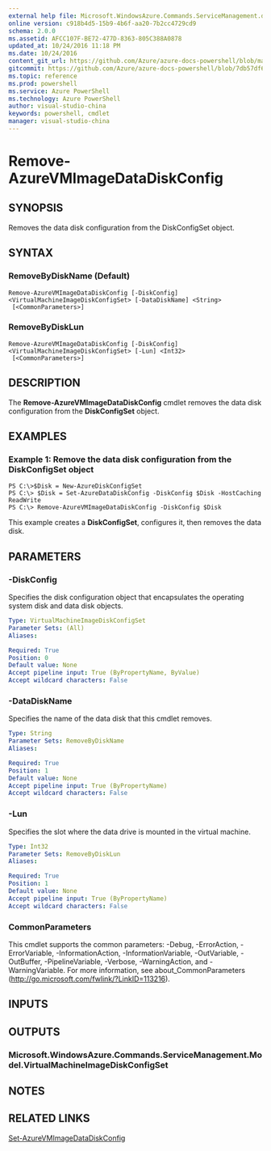 ```yaml
---
external help file: Microsoft.WindowsAzure.Commands.ServiceManagement.dll-Help.xml
online version: c918b4d5-15b9-4b6f-aa20-7b2cc4729cd9
schema: 2.0.0
ms.assetid: AFCC107F-BE72-477D-8363-805C388A0878
updated_at: 10/24/2016 11:18 PM
ms.date: 10/24/2016
content_git_url: https://github.com/Azure/azure-docs-powershell/blob/master/azureps-cmdlets-docs/ServiceManagement/Azure.Service/v3.0.0/Remove-AzureVMImageDataDiskConfig.md
gitcommit: https://github.com/Azure/azure-docs-powershell/blob/7db57df6b5e709a7c001e6de362a1240d7583ae8/azureps-cmdlets-docs/ServiceManagement/Azure.Service/v3.0.0/Remove-AzureVMImageDataDiskConfig.md
ms.topic: reference
ms.prod: powershell
ms.service: Azure PowerShell
ms.technology: Azure PowerShell
author: visual-studio-china
keywords: powershell, cmdlet
manager: visual-studio-china
---
```


# Remove-AzureVMImageDataDiskConfig

## SYNOPSIS
Removes the data disk configuration from the DiskConfigSet object.

## SYNTAX

### RemoveByDiskName (Default)
```
Remove-AzureVMImageDataDiskConfig [-DiskConfig] <VirtualMachineImageDiskConfigSet> [-DataDiskName] <String>
 [<CommonParameters>]
```

### RemoveByDiskLun
```
Remove-AzureVMImageDataDiskConfig [-DiskConfig] <VirtualMachineImageDiskConfigSet> [-Lun] <Int32>
 [<CommonParameters>]
```

## DESCRIPTION
The **Remove-AzureVMImageDataDiskConfig** cmdlet removes the data disk configuration from the **DiskConfigSet** object.

## EXAMPLES

### Example 1: Remove the data disk configuration from the DiskConfigSet object
```
PS C:\>$Disk = New-AzureDiskConfigSet
PS C:\> $Disk = Set-AzureDataDiskConfig -DiskConfig $Disk -HostCaching ReadWrite
PS C:\> Remove-AzureVMImageDataDiskConfig -DiskConfig $Disk
```

This example creates a **DiskConfigSet**, configures it, then removes the data disk.

## PARAMETERS

### -DiskConfig
Specifies the disk configuration object that encapsulates the operating system disk and data disk objects.

```yaml
Type: VirtualMachineImageDiskConfigSet
Parameter Sets: (All)
Aliases: 

Required: True
Position: 0
Default value: None
Accept pipeline input: True (ByPropertyName, ByValue)
Accept wildcard characters: False
```

### -DataDiskName
Specifies the name of the data disk that this cmdlet removes.

```yaml
Type: String
Parameter Sets: RemoveByDiskName
Aliases: 

Required: True
Position: 1
Default value: None
Accept pipeline input: True (ByPropertyName)
Accept wildcard characters: False
```

### -Lun
Specifies the slot where the data drive is mounted in the virtual machine.

```yaml
Type: Int32
Parameter Sets: RemoveByDiskLun
Aliases: 

Required: True
Position: 1
Default value: None
Accept pipeline input: True (ByPropertyName)
Accept wildcard characters: False
```

### CommonParameters
This cmdlet supports the common parameters: -Debug, -ErrorAction, -ErrorVariable, -InformationAction, -InformationVariable, -OutVariable, -OutBuffer, -PipelineVariable, -Verbose, -WarningAction, and -WarningVariable. For more information, see about_CommonParameters (http://go.microsoft.com/fwlink/?LinkID=113216).

## INPUTS

## OUTPUTS

### Microsoft.WindowsAzure.Commands.ServiceManagement.Model.VirtualMachineImageDiskConfigSet

## NOTES

## RELATED LINKS

[Set-AzureVMImageDataDiskConfig](.\Set-AzureVMImageDataDiskConfig.md)


